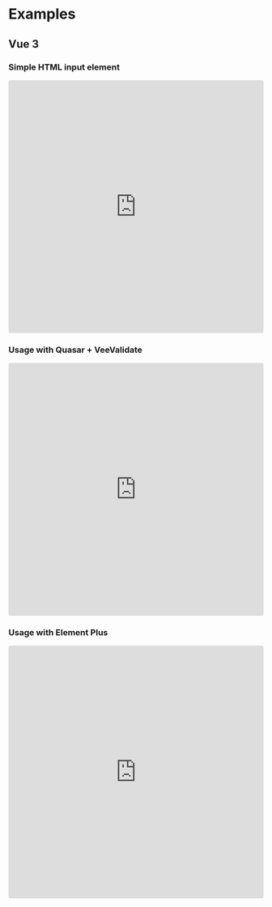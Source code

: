 # Examples

## Vue 3

### Simple HTML input element
<iframe src="https://codesandbox.io/embed/vue-currency-input-vue-3-example-5l51f?fontsize=14&hidenavigation=1&theme=dark"
style="width:100%; height:500px; border:0; border-radius: 4px; overflow:hidden;"
title="Vue Currency Input: Vue 3 Example"
allow="accelerometer; ambient-light-sensor; camera; encrypted-media; geolocation; gyroscope; hid; microphone; midi; payment; usb; vr; xr-spatial-tracking"
sandbox="allow-forms allow-modals allow-popups allow-presentation allow-same-origin allow-scripts"></iframe>

### Usage with Quasar + VeeValidate
<iframe src="https://codesandbox.io/embed/using-vue-currency-input-with-quasar-veevalidate-gokw6?fontsize=14&hidenavigation=1&theme=dark"
style="width:100%; height:500px; border:0; border-radius: 4px; overflow:hidden;"
title="Using Vue Currency Input with Quasar + VeeValidate "
allow="accelerometer; ambient-light-sensor; camera; encrypted-media; geolocation; gyroscope; hid; microphone; midi; payment; usb; vr; xr-spatial-tracking"
sandbox="allow-forms allow-modals allow-popups allow-presentation allow-same-origin allow-scripts"></iframe>

### Usage with Element Plus
<iframe src="https://codesandbox.io/embed/using-vue-currency-input-with-element-plus-8b6rc?fontsize=14&hidenavigation=1&theme=dark"
style="width:100%; height:500px; border:0; border-radius: 4px; overflow:hidden;"
title="Using Vue Currency Input with Element Plus"
allow="accelerometer; ambient-light-sensor; camera; encrypted-media; geolocation; gyroscope; hid; microphone; midi; payment; usb; vr; xr-spatial-tracking"
sandbox="allow-forms allow-modals allow-popups allow-presentation allow-same-origin allow-scripts"></iframe>

